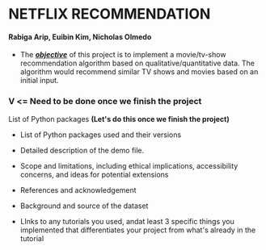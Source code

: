 # NETFLIX RECOMMENDATION

#### Rabiga Arip, Euibin Kim, Nicholas Olmedo

- The ***<u>objective</u>*** of this project is to implement a movie/tv-show recommendation algorithm based on qualitative/quantitative data. The algorithm would recommend similar TV shows and movies based on an initial input.
  

### V <= Need to be done once we finish the project

List of Python packages **(Let's do this once we finish the project)**

- List of Python packages used and their versions
  
- Detailed description of the demo file.
  
- Scope and limitations, including ethical implications, accessibility concerns, and ideas for potential extensions
  
- References and acknowledgement
  
- Background and source of the dataset
  
- LInks to any tutorials you used, andat least 3 specific things you implemented that differentiates your project from what's already in the tutorial 
